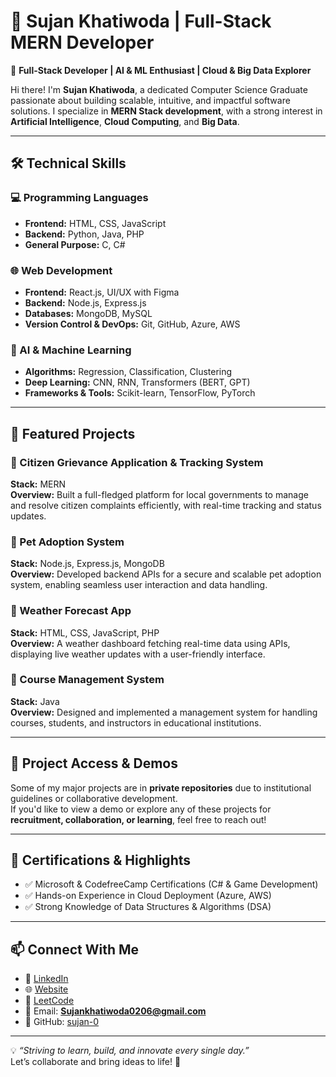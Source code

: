 # 🌟 Sujan Khatiwoda | Full-Stack MERN Developer  

🚀 **Full-Stack Developer | AI & ML Enthusiast | Cloud & Big Data Explorer**

Hi there! I'm **Sujan Khatiwoda**, a dedicated Computer Science Graduate passionate about building scalable, intuitive, and impactful software solutions. I specialize in **MERN Stack development**, with a strong interest in **Artificial Intelligence**, **Cloud Computing**, and **Big Data**.  

---

## 🛠️ Technical Skills  

### 💻 Programming Languages  
- **Frontend:** HTML, CSS, JavaScript  
- **Backend:** Python, Java, PHP  
- **General Purpose:** C, C#  

### 🌐 Web Development  
- **Frontend:** React.js, UI/UX with Figma  
- **Backend:** Node.js, Express.js  
- **Databases:** MongoDB, MySQL  
- **Version Control & DevOps:** Git, GitHub, Azure, AWS  

### 🤖 AI & Machine Learning  
- **Algorithms:** Regression, Classification, Clustering  
- **Deep Learning:** CNN, RNN, Transformers (BERT, GPT)  
- **Frameworks & Tools:** Scikit-learn, TensorFlow, PyTorch  

---

## 🚀 Featured Projects  

### 📍 Citizen Grievance Application & Tracking System  
**Stack:** MERN  
**Overview:** Built a full-fledged platform for local governments to manage and resolve citizen complaints efficiently, with real-time tracking and status updates.  

### 📍 Pet Adoption System  
**Stack:** Node.js, Express.js, MongoDB  
**Overview:** Developed backend APIs for a secure and scalable pet adoption system, enabling seamless user interaction and data handling.  

### 📍 Weather Forecast App  
**Stack:** HTML, CSS, JavaScript, PHP  
**Overview:** A weather dashboard fetching real-time data using APIs, displaying live weather updates with a user-friendly interface.  

### 📍 Course Management System  
**Stack:** Java  
**Overview:** Designed and implemented a management system for handling courses, students, and instructors in educational institutions.  

---

## 📂 Project Access & Demos  

Some of my major projects are in **private repositories** due to institutional guidelines or collaborative development.  
If you'd like to view a demo or explore any of these projects for **recruitment, collaboration, or learning**, feel free to reach out!  

---

## 🏅 Certifications & Highlights  

- ✅ Microsoft & CodefreeCamp Certifications (C# & Game Development)  
- ✅ Hands-on Experience in Cloud Deployment (Azure, AWS)  
- ✅ Strong Knowledge of Data Structures & Algorithms (DSA)  

---

## 📫 Connect With Me  

- 💼 [LinkedIn](https://www.linkedin.com/in/sujan-khatiwoda-12982026a/)  
- 🌐 [Website](http://www.sujankhatiwoda.com.np)  
- 🧠 [LeetCode](https://leetcode.com/u/sujankhatiwoda/)  
- 📧 Email: **Sujankhatiwoda0206@gmail.com**  
- 🐙 GitHub: [sujan-0](https://github.com/sujan-0)  

---

💡 *“Striving to learn, build, and innovate every single day.”*  
Let’s collaborate and bring ideas to life! 🚀
